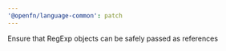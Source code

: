 ```yaml
---
'@openfn/language-common': patch
---
```


Ensure that RegExp objects can be safely passed as references
